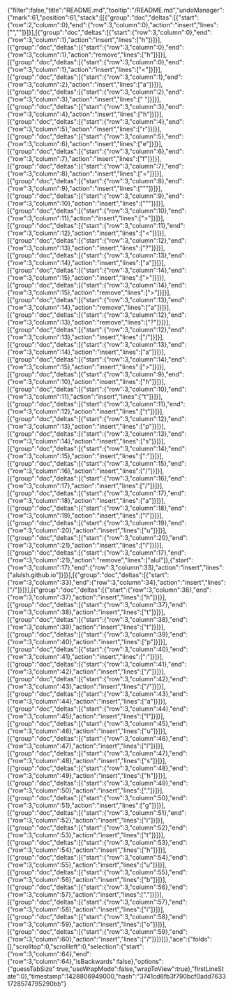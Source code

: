 {"filter":false,"title":"README.md","tooltip":"/README.md","undoManager":{"mark":61,"position":61,"stack":[[{"group":"doc","deltas":[{"start":{"row":2,"column":0},"end":{"row":3,"column":0},"action":"insert","lines":["",""]}]}],[{"group":"doc","deltas":[{"start":{"row":3,"column":0},"end":{"row":3,"column":1},"action":"insert","lines":["h"]}]}],[{"group":"doc","deltas":[{"start":{"row":3,"column":0},"end":{"row":3,"column":1},"action":"remove","lines":["h"]}]}],[{"group":"doc","deltas":[{"start":{"row":3,"column":0},"end":{"row":3,"column":1},"action":"insert","lines":["<"]}]}],[{"group":"doc","deltas":[{"start":{"row":3,"column":1},"end":{"row":3,"column":2},"action":"insert","lines":["a"]}]}],[{"group":"doc","deltas":[{"start":{"row":3,"column":2},"end":{"row":3,"column":3},"action":"insert","lines":[" "]}]}],[{"group":"doc","deltas":[{"start":{"row":3,"column":3},"end":{"row":3,"column":4},"action":"insert","lines":["h"]}]}],[{"group":"doc","deltas":[{"start":{"row":3,"column":4},"end":{"row":3,"column":5},"action":"insert","lines":["r"]}]}],[{"group":"doc","deltas":[{"start":{"row":3,"column":5},"end":{"row":3,"column":6},"action":"insert","lines":["e"]}]}],[{"group":"doc","deltas":[{"start":{"row":3,"column":6},"end":{"row":3,"column":7},"action":"insert","lines":["f"]}]}],[{"group":"doc","deltas":[{"start":{"row":3,"column":7},"end":{"row":3,"column":8},"action":"insert","lines":["="]}]}],[{"group":"doc","deltas":[{"start":{"row":3,"column":8},"end":{"row":3,"column":9},"action":"insert","lines":["\""]}]}],[{"group":"doc","deltas":[{"start":{"row":3,"column":9},"end":{"row":3,"column":10},"action":"insert","lines":["\""]}]}],[{"group":"doc","deltas":[{"start":{"row":3,"column":10},"end":{"row":3,"column":11},"action":"insert","lines":[">"]}]}],[{"group":"doc","deltas":[{"start":{"row":3,"column":11},"end":{"row":3,"column":12},"action":"insert","lines":["<"]}]}],[{"group":"doc","deltas":[{"start":{"row":3,"column":12},"end":{"row":3,"column":13},"action":"insert","lines":["?"]}]}],[{"group":"doc","deltas":[{"start":{"row":3,"column":13},"end":{"row":3,"column":14},"action":"insert","lines":["a"]}]}],[{"group":"doc","deltas":[{"start":{"row":3,"column":14},"end":{"row":3,"column":15},"action":"insert","lines":[">"]}]}],[{"group":"doc","deltas":[{"start":{"row":3,"column":14},"end":{"row":3,"column":15},"action":"remove","lines":[">"]}]}],[{"group":"doc","deltas":[{"start":{"row":3,"column":13},"end":{"row":3,"column":14},"action":"remove","lines":["a"]}]}],[{"group":"doc","deltas":[{"start":{"row":3,"column":12},"end":{"row":3,"column":13},"action":"remove","lines":["?"]}]}],[{"group":"doc","deltas":[{"start":{"row":3,"column":12},"end":{"row":3,"column":13},"action":"insert","lines":["/"]}]}],[{"group":"doc","deltas":[{"start":{"row":3,"column":13},"end":{"row":3,"column":14},"action":"insert","lines":["a"]}]}],[{"group":"doc","deltas":[{"start":{"row":3,"column":14},"end":{"row":3,"column":15},"action":"insert","lines":[">"]}]}],[{"group":"doc","deltas":[{"start":{"row":3,"column":9},"end":{"row":3,"column":10},"action":"insert","lines":["h"]}]}],[{"group":"doc","deltas":[{"start":{"row":3,"column":10},"end":{"row":3,"column":11},"action":"insert","lines":["t"]}]}],[{"group":"doc","deltas":[{"start":{"row":3,"column":11},"end":{"row":3,"column":12},"action":"insert","lines":["t"]}]}],[{"group":"doc","deltas":[{"start":{"row":3,"column":12},"end":{"row":3,"column":13},"action":"insert","lines":["p"]}]}],[{"group":"doc","deltas":[{"start":{"row":3,"column":13},"end":{"row":3,"column":14},"action":"insert","lines":["s"]}]}],[{"group":"doc","deltas":[{"start":{"row":3,"column":14},"end":{"row":3,"column":15},"action":"insert","lines":[":"]}]}],[{"group":"doc","deltas":[{"start":{"row":3,"column":15},"end":{"row":3,"column":16},"action":"insert","lines":["/"]}]}],[{"group":"doc","deltas":[{"start":{"row":3,"column":16},"end":{"row":3,"column":17},"action":"insert","lines":["/"]}]}],[{"group":"doc","deltas":[{"start":{"row":3,"column":17},"end":{"row":3,"column":18},"action":"insert","lines":["a"]}]}],[{"group":"doc","deltas":[{"start":{"row":3,"column":18},"end":{"row":3,"column":19},"action":"insert","lines":["l"]}]}],[{"group":"doc","deltas":[{"start":{"row":3,"column":19},"end":{"row":3,"column":20},"action":"insert","lines":["u"]}]}],[{"group":"doc","deltas":[{"start":{"row":3,"column":20},"end":{"row":3,"column":21},"action":"insert","lines":["l"]}]}],[{"group":"doc","deltas":[{"start":{"row":3,"column":17},"end":{"row":3,"column":21},"action":"remove","lines":["alul"]},{"start":{"row":3,"column":17},"end":{"row":3,"column":33},"action":"insert","lines":["alulsh.github.io"]}]}],[{"group":"doc","deltas":[{"start":{"row":3,"column":33},"end":{"row":3,"column":34},"action":"insert","lines":["/"]}]}],[{"group":"doc","deltas":[{"start":{"row":3,"column":36},"end":{"row":3,"column":37},"action":"insert","lines":["h"]}]}],[{"group":"doc","deltas":[{"start":{"row":3,"column":37},"end":{"row":3,"column":38},"action":"insert","lines":["t"]}]}],[{"group":"doc","deltas":[{"start":{"row":3,"column":38},"end":{"row":3,"column":39},"action":"insert","lines":["t"]}]}],[{"group":"doc","deltas":[{"start":{"row":3,"column":39},"end":{"row":3,"column":40},"action":"insert","lines":["p"]}]}],[{"group":"doc","deltas":[{"start":{"row":3,"column":40},"end":{"row":3,"column":41},"action":"insert","lines":[":"]}]}],[{"group":"doc","deltas":[{"start":{"row":3,"column":41},"end":{"row":3,"column":42},"action":"insert","lines":["/"]}]}],[{"group":"doc","deltas":[{"start":{"row":3,"column":42},"end":{"row":3,"column":43},"action":"insert","lines":["/"]}]}],[{"group":"doc","deltas":[{"start":{"row":3,"column":43},"end":{"row":3,"column":44},"action":"insert","lines":["a"]}]}],[{"group":"doc","deltas":[{"start":{"row":3,"column":44},"end":{"row":3,"column":45},"action":"insert","lines":["l"]}]}],[{"group":"doc","deltas":[{"start":{"row":3,"column":45},"end":{"row":3,"column":46},"action":"insert","lines":["u"]}]}],[{"group":"doc","deltas":[{"start":{"row":3,"column":46},"end":{"row":3,"column":47},"action":"insert","lines":["l"]}]}],[{"group":"doc","deltas":[{"start":{"row":3,"column":47},"end":{"row":3,"column":48},"action":"insert","lines":["s"]}]}],[{"group":"doc","deltas":[{"start":{"row":3,"column":48},"end":{"row":3,"column":49},"action":"insert","lines":["h"]}]}],[{"group":"doc","deltas":[{"start":{"row":3,"column":49},"end":{"row":3,"column":50},"action":"insert","lines":["."]}]}],[{"group":"doc","deltas":[{"start":{"row":3,"column":50},"end":{"row":3,"column":51},"action":"insert","lines":["g"]}]}],[{"group":"doc","deltas":[{"start":{"row":3,"column":51},"end":{"row":3,"column":52},"action":"insert","lines":["i"]}]}],[{"group":"doc","deltas":[{"start":{"row":3,"column":52},"end":{"row":3,"column":53},"action":"insert","lines":["t"]}]}],[{"group":"doc","deltas":[{"start":{"row":3,"column":53},"end":{"row":3,"column":54},"action":"insert","lines":["h"]}]}],[{"group":"doc","deltas":[{"start":{"row":3,"column":54},"end":{"row":3,"column":55},"action":"insert","lines":["u"]}]}],[{"group":"doc","deltas":[{"start":{"row":3,"column":55},"end":{"row":3,"column":56},"action":"insert","lines":["b"]}]}],[{"group":"doc","deltas":[{"start":{"row":3,"column":56},"end":{"row":3,"column":57},"action":"insert","lines":["."]}]}],[{"group":"doc","deltas":[{"start":{"row":3,"column":57},"end":{"row":3,"column":58},"action":"insert","lines":["i"]}]}],[{"group":"doc","deltas":[{"start":{"row":3,"column":58},"end":{"row":3,"column":59},"action":"insert","lines":["o"]}]}],[{"group":"doc","deltas":[{"start":{"row":3,"column":59},"end":{"row":3,"column":60},"action":"insert","lines":["/"]}]}]]},"ace":{"folds":[],"scrolltop":0,"scrollleft":0,"selection":{"start":{"row":3,"column":64},"end":{"row":3,"column":64},"isBackwards":false},"options":{"guessTabSize":true,"useWrapMode":false,"wrapToView":true},"firstLineState":0},"timestamp":1428806949000,"hash":"3741cd6fb3f790bcf0add76331728574795290bb"}